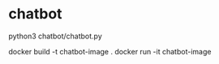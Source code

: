 # chatbot
 <!-- chat bot using python -->
python3 chatbot/chatbot.py

docker build -t chatbot-image .
docker run -it chatbot-image